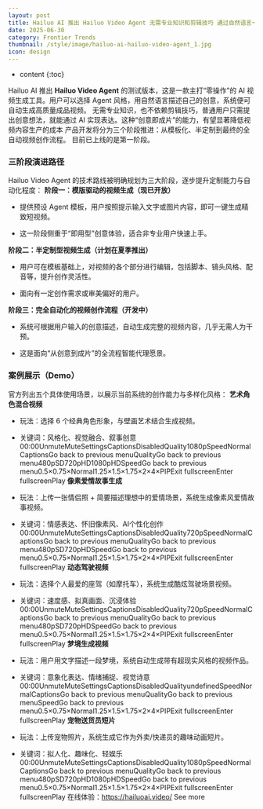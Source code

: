 ```yaml
---
layout: post
title: Hailuo AI 推出 Hailuo Video Agent 无需专业知识和剪辑技巧 通过自然语言一键生成创意视频
date: 2025-06-30
category: Frontier Trends
thumbnail: /style/image/hailuo-ai-hailuo-video-agent_1.jpg
icon: design
---
```

* content
{:toc}

Hailuo AI 推出 **Hailuo Video Agent** 的测试版本，这是一款主打“零操作”的 AI 视频生成工具。用户可以选择 Agent 风格，用自然语言描述自己的创意，系统便可自动生成高质量成品视频。
无需专业知识，也不依赖剪辑技巧，普通用户只需提出创意想法，就能通过 AI 实现表达。这种“创意即成片”的能力，有望显著降低视频内容生产的成本
产品开发将分为三个阶段推进：从模板化、半定制到最终的全自动视频创作流程。
目前已上线的是第一阶段。

### **三阶段演进路径**
Hailuo Video Agent 的技术路线被明确规划为三大阶段，逐步提升定制能力与自动化程度：
**阶段一：模版驱动的视频生成（现已开放）**

- 提供预设 Agent 模板，用户按照提示输入文字或图片内容，即可一键生成精致短视频。

- 这一阶段侧重于“即用型”创意体验，适合非专业用户快速上手。

**阶段二：半定制型视频生成（计划在夏季推出）**

- 用户可在模板基础上，对视频的各个部分进行编辑，包括脚本、镜头风格、配音等，提升创作灵活性。

- 面向有一定创作需求或审美偏好的用户。

**阶段三：完全自动化的视频创作流程（开发中）**

- 系统可根据用户输入的创意描述，自动生成完整的视频内容，几乎无需人为干预。

- 这是面向“从创意到成片”的全流程智能代理愿景。

### **案例展示（Demo）**
官方列出五个具体使用场景，以展示当前系统的创作能力与多样化风格：
**艺术角色混合视频**

- 玩法：选择 6 个经典角色形象，与壁画艺术结合生成视频。

- 关键词：风格化、视觉融合、叙事创意
00:00UnmuteMuteSettingsCaptionsDisabledQuality1080pSpeedNormalCaptionsGo back to previous menuQualityGo back to previous menu480pSD720pHD1080pHDSpeedGo back to previous menu0.5×0.75×Normal1.25×1.5×1.75×2×4×PIPExit fullscreenEnter fullscreenPlay
**像素爱情故事生成**

- 玩法：上传一张情侣照 + 简要描述理想中的爱情场景，系统生成像素风爱情故事视频。

- 关键词：情感表达、怀旧像素风、AI个性化创作
00:00UnmuteMuteSettingsCaptionsDisabledQuality720pSpeedNormalCaptionsGo back to previous menuQualityGo back to previous menu480pSD720pHDSpeedGo back to previous menu0.5×0.75×Normal1.25×1.5×1.75×2×4×PIPExit fullscreenEnter fullscreenPlay
**动态驾驶视频**

- 玩法：选择个人最爱的座驾（如摩托车），系统生成酷炫驾驶场景视频。

- 关键词：速度感、拟真画面、沉浸体验
00:00UnmuteMuteSettingsCaptionsDisabledQuality720pSpeedNormalCaptionsGo back to previous menuQualityGo back to previous menu480pSD720pHDSpeedGo back to previous menu0.5×0.75×Normal1.25×1.5×1.75×2×4×PIPExit fullscreenEnter fullscreenPlay
**梦境生成视频**

- 玩法：用户用文字描述一段梦境，系统自动生成带有超现实风格的视频作品。

- 关键词：意象化表达、情绪捕捉、视觉诗意
00:00UnmuteMuteSettingsCaptionsDisabledQualityundefinedSpeedNormalCaptionsGo back to previous menuQualityGo back to previous menuSpeedGo back to previous menu0.5×0.75×Normal1.25×1.5×1.75×2×4×PIPExit fullscreenEnter fullscreenPlay
**宠物送货员短片**

- 玩法：上传宠物照片，系统生成它作为外卖/快递员的趣味动画短片。

- 关键词：拟人化、趣味化、轻娱乐
00:00UnmuteMuteSettingsCaptionsDisabledQuality1080pSpeedNormalCaptionsGo back to previous menuQualityGo back to previous menu480pSD720pHD1080pHDSpeedGo back to previous menu0.5×0.75×Normal1.25×1.5×1.75×2×4×PIPExit fullscreenEnter fullscreenPlay
在线体验：https://hailuoai.video/
See more